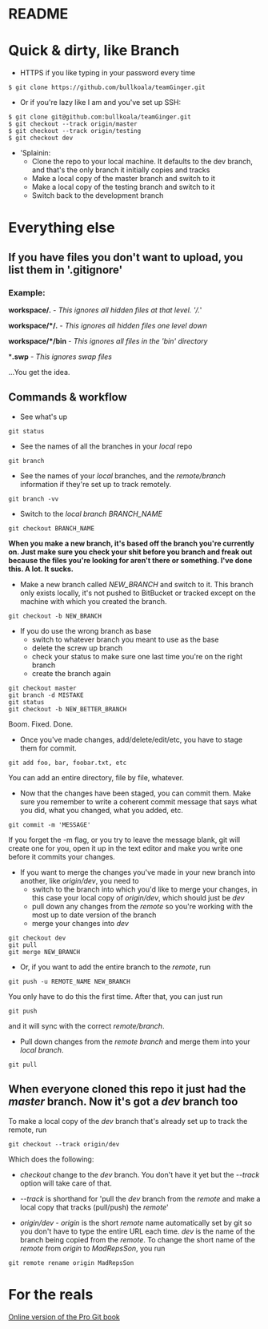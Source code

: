 # README #

# Quick & dirty, like Branch #

* HTTPS if you like typing in your password every time

```git
$ git clone https://github.com/bullkoala/teamGinger.git
```

* Or if you're lazy like I am and you've set up SSH:

```git
$ git clone git@github.com:bullkoala/teamGinger.git
$ git checkout --track origin/master
$ git checkout --track origin/testing
$ git checkout dev
```

* 'Splainin:
   * Clone the repo to your local machine. It defaults to the dev branch, and
   that's the only branch it initially copies and tracks
   * Make a local copy of the master branch and switch to it
   * Make a local copy of the testing branch and switch to it
   * Switch back to the development branch

# Everything else #

## If you have files you don't want to upload, you list them in '.gitignore'

### Example: ###

**workspace/.** - *This ignores all hidden files at that level. '/.*'

**workspace/*/.** - *This ignores all hidden files one level down*

**workspace/*/bin** - *This ignores all files in the 'bin' directory*

***.swp** - *This ignores swap files*

...You get the idea. 

## Commands & workflow ##
* See what's up

```git
git status
```

* See the names of all the branches in your *local* repo

```git
git branch
```

* See the names of your *local* branches, and the *remote/branch* information if they're set up to track remotely.

```git
git branch -vv
```

* Switch to the *local branch BRANCH_NAME*

```git
git checkout BRANCH_NAME
```

**When you make a new branch, it's based off the branch you're currently on. Just make sure you check your shit before you branch and freak out because the files you're looking for aren't there or something. I've done this. A lot. It sucks.**

* Make a new branch called *NEW_BRANCH* and switch to it. This branch only exists locally, it's not pushed to BitBucket or tracked except on the machine with which you created the branch.

```git
git checkout -b NEW_BRANCH
```
  
  * If you do use the wrong branch as base
    * switch to whatever branch you meant to use as the base
    * delete the screw up branch
    * check your status to make sure one last time you're on the right branch
    * create the branch again

```git
git checkout master
git branch -d MISTAKE
git status
git checkout -b NEW_BETTER_BRANCH
```

Boom. Fixed. Done.

* Once you've made changes, add/delete/edit/etc, you have to stage them for commit.

```git
git add foo, bar, foobar.txt, etc
```

You can add an entire directory, file by file, whatever.

* Now that the changes have been staged, you can commit them. Make sure you remember to write a coherent commit message that says what you did, what you changed, what you added, etc.

```git
git commit -m 'MESSAGE'
```

If you forget the -m flag, or you try to leave the message blank, git will create one for you, open it up in the text editor and make you write one before it commits your changes.

* If you want to merge the changes you've made in your new branch into another, like *origin/dev*, you need to
    * switch to the branch into which you'd like to merge your changes, in this case your local copy of *origin/dev*, which should just be *dev*
    * pull down any changes from the *remote* so you're working with the most up to date version of the branch
    * merge your changes into *dev*

```git
git checkout dev
git pull
git merge NEW_BRANCH
```

* Or, if you want to add the entire branch to the *remote*, run

```git
git push -u REMOTE_NAME NEW_BRANCH
```

You only have to do this the first time. After that, you can just run

```git
git push
```

and it will sync with the correct *remote/branch*.

* Pull down changes from the *remote branch* and merge them into your *local branch*.

```git
git pull
```

## When everyone cloned this repo it just had the *master* branch. Now it's got a *dev* branch too ##

To make a local copy of the *dev* branch that's already set up to track the remote, run

```git
git checkout --track origin/dev
```

Which does the following:

* *checkout* change to the *dev* branch. You don't have it yet but the *--track* option will take care of that.

* *--track* is shorthand for 'pull the *dev* branch from the *remote* and make a local copy that tracks (pull/push) the *remote*'

* *origin/dev* - *origin* is the short *remote* name automatically set by git so you don't have to type the entire URL each time. *dev* is the name of the branch being copied from the *remote*.  To change the short name of the *remote* from *origin* to *MadRepsSon*, you run

```git
git remote rename origin MadRepsSon
```

# For the reals #

[Online version of the Pro Git book](http://git-scm.com/book/en/v2)

